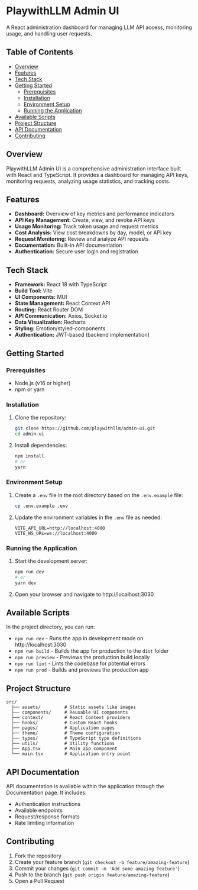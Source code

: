# PlaywithLLM Admin UI

A React administration dashboard for managing LLM API access, monitoring usage, and handling user requests.

## Table of Contents

- [Overview](#overview)
- [Features](#features)
- [Tech Stack](#tech-stack)
- [Getting Started](#getting-started)
  - [Prerequisites](#prerequisites)
  - [Installation](#installation)
  - [Environment Setup](#environment-setup)
  - [Running the Application](#running-the-application)
- [Available Scripts](#available-scripts)
- [Project Structure](#project-structure)
- [API Documentation](#api-documentation)
- [Contributing](#contributing)

## Overview

PlaywithLLM Admin UI is a comprehensive administration interface built with React and TypeScript. It provides a dashboard for managing API keys, monitoring requests, analyzing usage statistics, and tracking costs.

## Features

- **Dashboard:** Overview of key metrics and performance indicators
- **API Key Management:** Create, view, and revoke API keys
- **Usage Monitoring:** Track token usage and request metrics
- **Cost Analysis:** View cost breakdowns by day, model, or API key
- **Request Monitoring:** Review and analyze API requests
- **Documentation:** Built-in API documentation
- **Authentication:** Secure user login and registration

## Tech Stack

- **Framework:** React 18 with TypeScript
- **Build Tool:** Vite
- **UI Components:** MUI
- **State Management:** React Context API
- **Routing:** React Router DOM
- **API Communication:** Axios, Socket.io
- **Data Visualization:** Recharts
- **Styling:** Emotion/styled-components
- **Authentication:** JWT-based (backend implementation)

## Getting Started

### Prerequisites

- Node.js (v16 or higher)
- npm or yarn

### Installation

1. Clone the repository:
   ```bash
   git clone https://github.com/playwithllm/admin-ui.git
   cd admin-ui
   ```

2. Install dependencies:
   ```bash
   npm install
   # or
   yarn
   ```

### Environment Setup

1. Create a `.env` file in the root directory based on the `.env.example` file:
   ```bash
   cp .env.example .env
   ```

2. Update the environment variables in the `.env` file as needed:
   ```
   VITE_API_URL=http://localhost:4000
   VITE_WS_URL=ws://localhost:4000
   ```

### Running the Application

1. Start the development server:
   ```bash
   npm run dev
   # or
   yarn dev
   ```

2. Open your browser and navigate to http://localhost:3030

## Available Scripts

In the project directory, you can run:

- `npm run dev` - Runs the app in development mode on http://localhost:3030
- `npm run build` - Builds the app for production to the `dist` folder
- `npm run preview` - Previews the production build locally
- `npm run lint` - Lints the codebase for potential errors
- `npm run prod` - Builds and previews the production app

## Project Structure

```
src/
  ├── assets/         # Static assets like images
  ├── components/     # Reusable UI components
  ├── context/        # React Context providers
  ├── hooks/          # Custom React hooks
  ├── pages/          # Application pages
  ├── theme/          # Theme configuration
  ├── types/          # TypeScript type definitions
  ├── utils/          # Utility functions
  ├── App.tsx         # Main app component
  └── main.tsx        # Application entry point
```

## API Documentation

API documentation is available within the application through the Documentation page. It includes:

- Authentication instructions
- Available endpoints
- Request/response formats
- Rate limiting information

## Contributing

1. Fork the repository
2. Create your feature branch (`git checkout -b feature/amazing-feature`)
3. Commit your changes (`git commit -m 'Add some amazing feature'`)
4. Push to the branch (`git push origin feature/amazing-feature`)
5. Open a Pull Request
